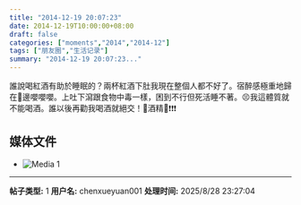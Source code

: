 ```yaml
---
title: "2014-12-19 20:07:23"
date: 2014-12-19T10:00:00+08:00
draft: false
categories: ["moments","2014","2014-12"]
tags: ["朋友圈","生活记录"]
summary: "2014-12-19 20:07:23..."
---
```


誰說喝紅酒有助於睡眠的？兩杯紅酒下肚我現在整個人都不好了。宿醉感極重地歸在🚽邊嚶嚶嚶。上吐下瀉跟食物中毒一樣，困到不行但死活睡不著。😣我這體質就不能喝酒。誰以後再勸我喝酒就絕交！🚫酒精🚫❗️❗️❗️

## 媒体文件

- ![Media 1](/Moments/photos/2014-12-19/201412192007230.jpg)

---

**帖子类型:** 1
**用户名:** chenxueyuan001
**处理时间:** 2025/8/28 23:27:04